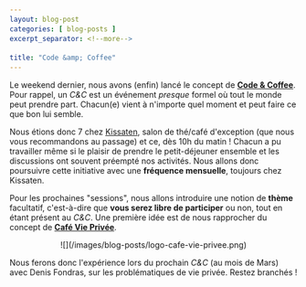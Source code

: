 ```yaml
---
layout: blog-post
categories: [ blog-posts ]
excerpt_separator: <!--more-->

title: "Code &amp; Coffee"
---
```


Le weekend dernier, nous avons (enfin) lancé le concept de [**Code &
Coffee**](/code-and-coffee.html).  Pour rappel, un _C&C_ est un événement
_presque_ formel où tout le monde peut prendre part. Chacun(e) vient à
n'importe quel moment et peut faire ce que bon lui semble.

Nous étions donc 7 chez [Kissaten](http://www.kissaten.fr/), salon de thé/café
d'exception (que nous vous recommandons au passage) et ce, dès 10h du matin !
Chacun a pu travailler même si le plaisir de prendre le petit-déjeuner ensemble
et les discussions ont souvent préempté nos activités. Nous allons donc
poursuivre cette initiative avec une **fréquence mensuelle**, toujours chez
Kissaten.

Pour les prochaines "sessions", nous allons introduire une notion de **thème**
facultatif, c'est-à-dire que **vous serez libre de participer** ou non, tout en
étant présent au _C&C_. Une première idée est de nous rapprocher du concept de
[**Café Vie Privée**](http://genma.free.fr/?Faites-aussi-des-Cafes-vie-privee).

<center>
![](/images/blog-posts/logo-cafe-vie-privee.png)
</center>

Nous ferons donc l'expérience lors du prochain _C&C_ (au mois de Mars) avec
Denis Fondras, sur les problématiques de vie privée. Restez branchés !
